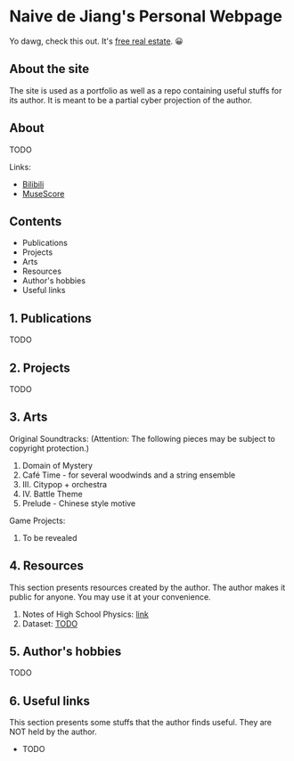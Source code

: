 # Naive de Jiang's Personal Webpage
Yo dawg, check this out. It's [free real estate](https://www.gov.cn/zhengce/2022-04/18/content_5685895.htm). 😀

## About the site
The site is used as a portfolio as well as a repo containing useful stuffs for its author. It is meant to be a partial cyber projection of the author. 

## About
TODO

Links:
- [Bilibili](https://space.bilibili.com/745487)
- [MuseScore](https://musescore.com/user/30154473)

## Contents
- Publications
- Projects
- Arts
- Resources
- Author's hobbies
- Useful links

## 1. Publications
TODO

## 2. Projects
TODO

## 3. Arts
Original Soundtracks: 
(Attention: The following pieces may be subject to copyright protection.)
1. Domain of Mystery
2. Café Time - for several woodwinds and a string ensemble
3. III. Citypop + orchestra
4. IV. Battle Theme
5. Prelude - Chinese style motive

Game Projects:
1. To be revealed


## 4. Resources
This section presents resources created by the author. The author makes it public for anyone. You may use it at your convenience. 
1. Notes of High School Physics: [link](https://github.com/NaivedeJiang/Junior-High-School-Physics)
2. Dataset: [TODO](https://www.zenodo.org)

## 5. Author's hobbies
TODO

## 6. Useful links
This section presents some stuffs that the author finds useful. They are NOT held by the author.  
- TODO
